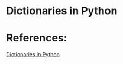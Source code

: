 # Dictionaries in Python

# References:
[Dictionaries in Python](https://realpython.com/courses/dictionaries-python/)